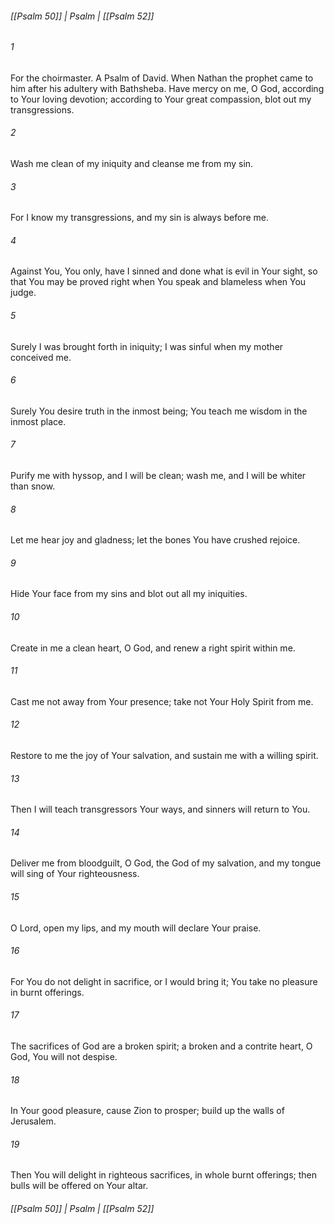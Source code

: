 ###### [[Psalm 50]] | Psalm | [[Psalm 52]]

###### 1
For the choirmaster. A Psalm of David. When Nathan the prophet came to him after his adultery with Bathsheba. Have mercy on me, O God, according to Your loving devotion; according to Your great compassion, blot out my transgressions.
###### 2
Wash me clean of my iniquity and cleanse me from my sin.
###### 3
For I know my transgressions, and my sin is always before me.
###### 4
Against You, You only, have I sinned and done what is evil in Your sight, so that You may be proved right when You speak and blameless when You judge.
###### 5
Surely I was brought forth in iniquity; I was sinful when my mother conceived me.
###### 6
Surely You desire truth in the inmost being; You teach me wisdom in the inmost place.
###### 7
Purify me with hyssop, and I will be clean; wash me, and I will be whiter than snow.
###### 8
Let me hear joy and gladness; let the bones You have crushed rejoice.
###### 9
Hide Your face from my sins and blot out all my iniquities.
###### 10
Create in me a clean heart, O God, and renew a right spirit within me.
###### 11
Cast me not away from Your presence; take not Your Holy Spirit from me.
###### 12
Restore to me the joy of Your salvation, and sustain me with a willing spirit.
###### 13
Then I will teach transgressors Your ways, and sinners will return to You.
###### 14
Deliver me from bloodguilt, O God, the God of my salvation, and my tongue will sing of Your righteousness.
###### 15
O Lord, open my lips, and my mouth will declare Your praise.
###### 16
For You do not delight in sacrifice, or I would bring it; You take no pleasure in burnt offerings.
###### 17
The sacrifices of God are a broken spirit; a broken and a contrite heart, O God, You will not despise.
###### 18
In Your good pleasure, cause Zion to prosper; build up the walls of Jerusalem.
###### 19
Then You will delight in righteous sacrifices, in whole burnt offerings; then bulls will be offered on Your altar.

###### [[Psalm 50]] | Psalm | [[Psalm 52]]
